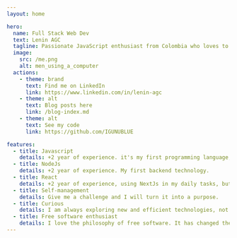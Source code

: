 ```yaml
---
layout: home

hero:
  name: Full Stack Web Dev
  text: Lenin AGC
  tagline: Passionate JavaScript enthusiast from Colombia who loves to create and deliver high-quality products.
  image: 
    src: /me.png
    alt: men_using_a_computer
  actions:
    - theme: brand
      text: Find me on LinkedIn
      link: https://www.linkedin.com/in/lenin-agc
    - theme: alt 
      text: Blog posts here
      link: /blog-index.md
    - theme: alt 
      text: See my code
      link: https://github.com/IGUNUBLUE

features:
  - title: Javascript
    details: +2 year of experience. it's my first programming language, before I used to PHP.
  - title: NodeJs
    details: +2 year of experience. My first backend technology.
  - title: React
    details: +2 year of experience, using NextJs in my daily tasks, but I also love Vue and Rust.
  - title: Self-management
    details: Give me a challenge and I will turn it into a purpose.
  - title: Curious
    details: I am always exploring new and efficient technologies, not just programming languages.
  - title: Free software enthusiast
    details: I love the philosophy of free software. It has changed the way software is created.
---
```

